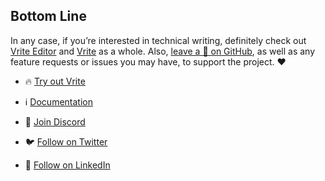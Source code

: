 ## Bottom Line

In any case, if you’re interested in technical writing, definitely check out [Vrite Editor](https://editor.vrite.io/) and [Vrite](https://vrite.io/) as a whole. Also, [leave a 🌟 on GitHub](https://github.com/vriteio/vrite), as well as any feature requests or issues you may have, to support the project. ❤️

- 
  🔥 [Try out Vrite](https://app.vrite.io/)

- ℹ️ [Documentation](https://docs.vrite.io/)

- 💬 [Join Discord](https://discord.gg/yYqDWyKnqE)

- 🐦 [Follow on Twitter](https://twitter.com/vriteio)

- 💼 [Follow on LinkedIn](https://www.linkedin.com/company/vrite)